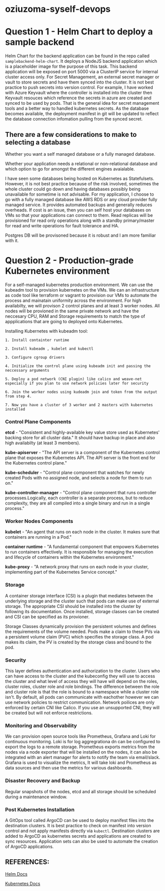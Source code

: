 # oziuzoma-syself-devops

# Question 1 - Helm Chart to deploy a sample backend

Helm Chart for the backend application can be found in the repo called `samplebackend-helm-chart`. It deploys a NodeJS backend application which is a placeholder image for the purpose of this task. This backend application will be exposed on port 5000 via a ClusterIP service for internal cluster access only. For Secret Management, an external secret manager or vault to store secrets and have them synced into the cluster. It is not best practice to push secrets into version control. For example, I have worked with Azure Keyvault where the controller is installed into the cluster then Keyvault resouces which reference the secrets in azure are created and synced to be used by pods. That is the general idea for secret management tools and a better way to handled kubernetes secrets. As the database becomes available, the deployment manifest in git will be updated to reflect the database connection infomation pulling from the synced secret. 

## There are a few considerations to make to selecting a database

Whether you want a self managed database or a fully managed database.

Whether your application needs a relational or non-relational database and which option to go for amongst the different engines avaialable.

I have seen some databases being hosted on Kubernetes as Statefulsets. However, it is not best practice because of the risk involved, sometimes the whole cluster could go down and having databases possibly being unavailable for sometime is not advisable. For my application, I choose to go with a fully managed database like AWS RDS or any cloud provider fully managed service. It provides automated backups and generally reduces overheads. If cost is an issue, then you can self host your databases on VMs so that your applications can connect to them. Read replicas will be provisioned for read only operations along with a standby primary/master for read and write operations for fault tolerance and HA.

Postgres DB will be provisoned because it is robust and I am more familiar with it.

 # Question 2 - Production-grade Kubernetes environment

For a self-managed kubernetes production environment. We can use the kubeadm tool to provision kubernetes on the VMs. We can an infrastructure as code tool like terraform or vagrant to provision our VMs to automate the process and mainatain uniformity across the environment. For high availabilty, we will provison 2 control planes and at least 3 worker nodes. All nodes will be provioned in the same private network and have the neccesary CPU, RAM and Storage requirements to match the type of appplications that are going to deployed onto Kubernetes.

Installing Kubernetes with kubeadm tool:

    1. Install containter runtime

    2. Install kubeadm , kubelet and kubectl

    3. Configure cgroup drivers

    4. Initialize the control plane using kubeadm init and passing the neccessary arguments

    5. Deploy a pod network (CNI plugin) like calico and weave-net especially if you plan to use network policies later for security

    6. Join the worker nodes using kudeadm join and token from the output from step 4.

    7. Now you have a cluster of 3 worker and 2 masters with kubernetes installed

 ### Control Plane Components

**etcd** - "Consistent and highly-available key value store used as Kubernetes' backing store for all cluster data." It should have backup in place and also high availabilty (at least 3 members).

**kube-apiserver** - "The API server is a component of the Kubernetes control plane that exposes the Kubernetes API. The API server is the front end for the Kubernetes control plane."

**kube-scheduler** - "Control plane component that watches for newly created Pods with no assigned node, and selects a node for them to run on."

**kube-controller-manager** - "Control plane component that runs controller processes.Logically, each controller is a separate process, but to reduce complexity, they are all compiled into a single binary and run in a single process."

 ### Worker Nodes Components

**kubelet** - "An agent that runs on each node in the cluster. It makes sure that containers are running in a Pod."

**container runtime** - "A fundamental component that empowers Kubernetes to run containers effectively. It is responsible for managing the execution and lifecycle of containers within the Kubernetes environment."

**kube-proxy** - "A network proxy that runs on each node in your cluster, implementing part of the Kubernetes Service concept."

### Storage 

A container storage interface (CSI) is a plugin that mediates between the underlying storage and the cluster such that pods can make use of external storage. The appropriate CSI should be installed into the cluster by following its documentation. Once installed, storage classes can be created and CSI can be specified as its provioner.

Storage Classes dynamically provision the persistent volumes and defines the requirements of the volume needed. Pods make a claim to these PVs via a persistent volume claim (PVC) which specifies the storage class. A pod makes its claim, the PV is created by the storage class and bound to the pod.

### Security

This layer defines authentication and authorization to the cluster. Users who can have access to the cluster and the kubeconfig they will use to access the cluster
and  what level of access they will have will depend on the roles, cluster roles, cluster role and role bindings. The difference between the role and cluster role is that the role is bound to a namespace while a cluster role isn't. By default, all pods can communicate with eachother however we can use network policies to restrict communication. Network poilices are only enforced by certain CNI like Calico. If you use an unsupported CNI, they will be created but will not enforce restrictions.


### Monitoring and Observability

We can provision open source tools like Prometheus, Grafana and Loki for continuous monitoring. Loki is for log aggregrationa dn can be configured to export the logs to a remote storage. Prometheus exports metrics from the nodes via a node exporter that will be installed on the nodes, it can also be integrated with an alert manager for alerts to notify the team via email/slack. Grafana is used to visualize the metrics, It will take loki and Prometheus as data sources and then use the metrics for various dashboards.

### Disaster Recovery and Backup

Regular snapshots of the nodes, etcd and all storage should be scheduled during a 
maintenance window. 

### Post Kubernetes Installation

A GitOps tool called ArgoCD can be used to deploy manifest files into the destination clusters. It is best practice to check on manifest into version control and not apply manifests directly via `kubectl`. Destination clusters are added to ArgoCD as kubernetes secrets and applications are created to sync resources. Application sets can also be used to automate the creation of ArgoCD applications.

 ## REFERENCES:

 [Helm Docs](https://helm.sh/docs/topics/charts/)

 [Kubernetes Docs](https://kubernetes.io/docs/home/)